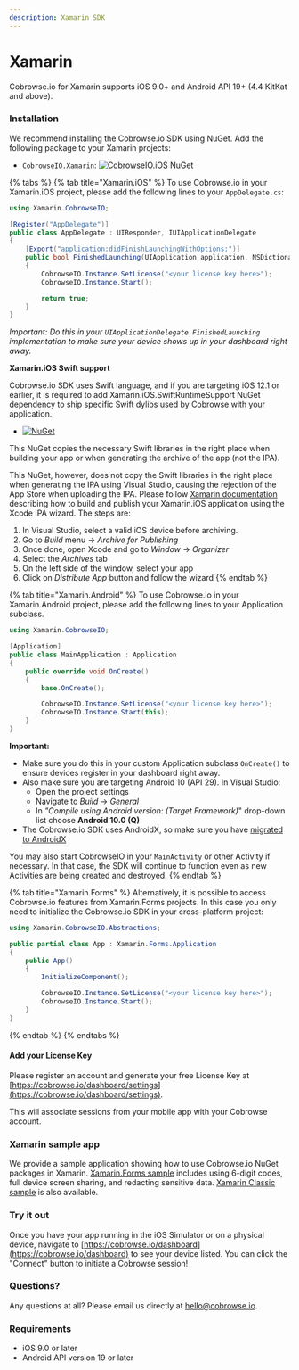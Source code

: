 ```yaml
---
description: Xamarin SDK
---
```


# Xamarin

Cobrowse.io for Xamarin supports iOS 9.0+ and Android API 19+ \(4.4 KitKat and above\).

### Installation

We recommend installing the Cobrowse.io SDK using NuGet. Add the following package to your Xamarin projects:

* `CobrowseIO.Xamarin`: [![CobrowseIO.iOS NuGet](https://img.shields.io/nuget/v/CobrowseIO.Xamarin.svg?label=CobrowseIO.Xamarin)](https://www.nuget.org/packages/CobrowseIO.Xamarin/)

{% tabs %}
{% tab title="Xamarin.iOS" %}
To use Cobrowse.io in your Xamarin.iOS project, please add the following lines to your `AppDelegate.cs`:

```csharp
using Xamarin.CobrowseIO;

[Register("AppDelegate")]
public class AppDelegate : UIResponder, IUIApplicationDelegate
{
    [Export("application:didFinishLaunchingWithOptions:")]
    public bool FinishedLaunching(UIApplication application, NSDictionary launchOptions)
    {
        CobrowseIO.Instance.SetLicense("<your license key here>");
        CobrowseIO.Instance.Start();

        return true;
    }
}
```

_Important: Do this in your `UIApplicationDelegate.FinishedLaunching` implementation to make sure your device shows up in your dashboard right away._

**Xamarin.iOS Swift support**

Cobrowse.io SDK uses Swift language, and if you are targeting iOS 12.1 or earlier, it is required to add Xamarin.iOS.SwiftRuntimeSupport NuGet dependency to ship specific Swift dylibs used by Cobrowse with your application.

* [![NuGet](https://img.shields.io/nuget/v/Xamarin.iOS.SwiftRuntimeSupport.svg?label=Xamarin.iOS.SwiftRuntimeSupport)](https://www.nuget.org/packages/Xamarin.iOS.SwiftRuntimeSupport/)

This NuGet copies the necessary Swift libraries in the right place when building your app or when generating the archive of the app \(not the IPA\).

This NuGet, however, does not copy the Swift libraries in the right place when generating the IPA using Visual Studio, causing the rejection of the App Store when uploading the IPA. Please follow [Xamarin documentation](https://github.com/xamarin/XamarinComponents/blob/master/iOS/SwiftRuntimeSupport/readme.txt) describing how to build and publish your Xamarin.iOS application using the Xcode IPA wizard. The steps are:

1. In Visual Studio, select a valid iOS device before archiving.
2. Go to _Build_ menu → _Archive for Publishing_
3. Once done, open Xcode and go to _Window_ → _Organizer_
4. Select the _Archives_ tab
5. On the left side of the window, select your app
6. Click on _Distribute App_ button and follow the wizard
{% endtab %}

{% tab title="Xamarin.Android" %}
To use Cobrowse.io in your Xamarin.Android project, please add the following lines to your Application subclass.

```csharp
using Xamarin.CobrowseIO;

[Application]
public class MainApplication : Application
{
    public override void OnCreate()
    {
        base.OnCreate();

        CobrowseIO.Instance.SetLicense("<your license key here>");
        CobrowseIO.Instance.Start(this);
    }
}
```

**Important:**

* Make sure you do this in your custom Application subclass `OnCreate()` to ensure devices register in your dashboard right away.
* Also make sure you are targeting Android 10 \(API 29\). In Visual Studio:
  * Open the project settings
  * Navigate to _Build_ → _General_
  * In _"Compile using Android version: \(Target Framework\)_" drop-down list choose **Android 10.0 \(Q\)**
* The Cobrowse.io SDK uses AndroidX, so make sure you have [migrated to AndroidX](https://docs.microsoft.com/en-us/xamarin/android/platform/androidx#migration-tooling)

You may also start CobrowseIO in your `MainActivity` or other Activity if necessary. In that case, the SDK will continue to function even as new Activities are being created and destroyed.
{% endtab %}

{% tab title="Xamarin.Forms" %}
Alternatively, it is possible to access Cobrowse.io features from Xamarin.Forms projects. In this case you only need to initialize the Cobrowse.io SDK in your cross-platform project:

```csharp
using Xamarin.CobrowseIO.Abstractions;

public partial class App : Xamarin.Forms.Application
{
    public App()
    {
        InitializeComponent();

        CobrowseIO.Instance.SetLicense("<your license key here>");
        CobrowseIO.Instance.Start();
    }
}
```
{% endtab %}
{% endtabs %}

#### Add your License Key

Please register an account and generate your free License Key at [https://cobrowse.io/dashboard/settings](https://cobrowse.io/dashboard/settings).

This will associate sessions from your mobile app with your Cobrowse account.

### Xamarin sample app

We provide a sample application showing how to use Cobrowse.io NuGet packages in Xamarin. [Xamarin.Forms sample](https://github.com/cobrowseio/cobrowse-sdk-xamarin/tree/master/SampleForms) includes using 6-digit codes, full device screen sharing, and redacting sensitive data. [Xamarin Classic sample](https://github.com/cobrowseio/cobrowse-sdk-xamarin/tree/master/Sample) is also available.

### Try it out

Once you have your app running in the iOS Simulator or on a physical device, navigate to [https://cobrowse.io/dashboard](https://cobrowse.io/dashboard) to see your device listed. You can click the "Connect" button to initiate a Cobrowse session!

### Questions?

Any questions at all? Please email us directly at [hello@cobrowse.io](mailto:hello@cobrowse.io).

### Requirements

* iOS 9.0 or later
* Android API version 19 or later

